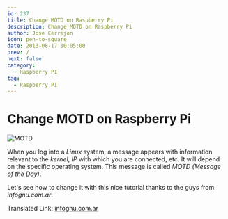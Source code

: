 ```yaml
---
id: 237
title: Change MOTD on Raspberry Pi
description: Change MOTD on Raspberry Pi
author: Jose Cerrejon
icon: pen-to-square
date: 2013-08-17 10:05:00
prev: /
next: false
category:
  - Raspberry PI
tag:
  - Raspberry PI
---
```


# Change MOTD on Raspberry Pi

![MOTD](/images/2013/08/motd.jpg)

When you log into a *Linux* system, a message appears with information relevant to the *kernel*, *IP* with which you are connected, etc. It will depend on the specific operating system. This message is called *MOTD (Message of the Day)*.

Let's see how to change it with this nice tutorial thanks to the guys from *infognu.com.ar*.

Translated Link: [infognu.com.ar](http://translate.google.com/translate?hl=es&sl=es&tl=en&u=http%3A%2F%2Fwww.infognu.com.ar%2F2013%2F08%2Fraspberry-pi-increible-motd.html)